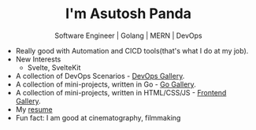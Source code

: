 <h1 align="center">I'm Asutosh Panda</h1>
<p align="center">Software Engineer | Golang | MERN | DevOps</p>




- Really good with Automation and CICD tools(that's what I do at my job).
- New Interests 
  - Svelte, SvelteKit 
- A collection of DevOps Scenarios - [DevOps Gallery](https://github.com/exitAsutosh/devops-gallery).
- A collection of mini-projects, written in Go - [Go Gallery](https://github.com/exitAsutosh/go-gallery).
- A collection of mini-projects, written in HTML/CSS/JS - [Frontend Gallery](https://github.com/exitAsutosh/frontend-gallery).
- My [resume](https://drive.google.com/file/d/1NQVimyvleLbaoHkigrpV4A4-Go31aZDR/view?usp=sharing)
- Fun fact: I am good at cinematography, filmmaking

